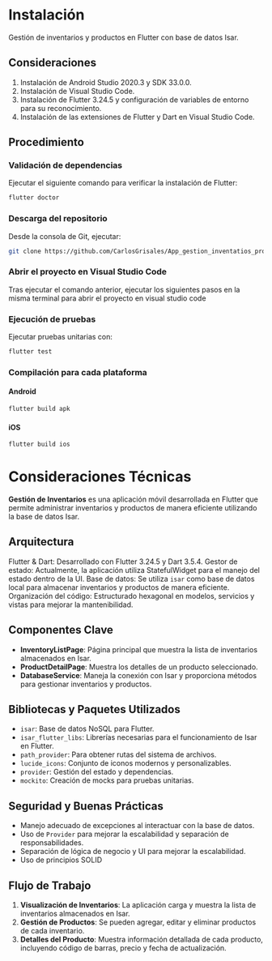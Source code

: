 # Instalación

Gestión de inventarios y productos en Flutter con base de datos Isar.

## Consideraciones

1. Instalación de Android Studio 2020.3 y SDK 33.0.0.
2. Instalación de Visual Studio Code.
3. Instalación de Flutter 3.24.5 y configuración de variables de entorno para su reconocimiento.
4. Instalación de las extensiones de Flutter y Dart en Visual Studio Code.

## Procedimiento

### Validación de dependencias
Ejecutar el siguiente comando para verificar la instalación de Flutter:
```sh
flutter doctor
```

### Descarga del repositorio
Desde la consola de Git, ejecutar:
```sh
git clone https://github.com/CarlosGrisales/App_gestion_inventatios_productos.git
```

### Abrir el proyecto en Visual Studio Code
Tras ejecutar el comando anterior, ejecutar los siguientes pasos en la misma terminal
para abrir el proyecto en visual studio code


### Ejecución de pruebas
Ejecutar pruebas unitarias con:
```sh
flutter test
```

### Compilación para cada plataforma

#### Android
```sh
flutter build apk
```

#### iOS
```sh
flutter build ios
```

# Consideraciones Técnicas

**Gestión de Inventarios** es una aplicación móvil desarrollada en Flutter que permite administrar inventarios y productos de manera eficiente utilizando la base de datos Isar.

## Arquitectura

Flutter & Dart: Desarrollado con Flutter 3.24.5 y Dart 3.5.4.
Gestor de estado: Actualmente, la aplicación utiliza StatefulWidget para el manejo del estado dentro de la UI.
Base de datos: Se utiliza `isar` como base de datos local para almacenar inventarios y productos de manera eficiente.
Organización del código: Estructurado hexagonal en modelos, servicios y vistas para mejorar la mantenibilidad.

## Componentes Clave

- **InventoryListPage**: Página principal que muestra la lista de inventarios almacenados en Isar.
- **ProductDetailPage**: Muestra los detalles de un producto seleccionado.
- **DatabaseService**: Maneja la conexión con Isar y proporciona métodos para gestionar inventarios y productos.

## Bibliotecas y Paquetes Utilizados

- `isar`: Base de datos NoSQL para Flutter.
- `isar_flutter_libs`: Librerías necesarias para el funcionamiento de Isar en Flutter.
- `path_provider`: Para obtener rutas del sistema de archivos.
- `lucide_icons`: Conjunto de iconos modernos y personalizables.
- `provider`: Gestión del estado y dependencias.
- `mockito`: Creación de mocks para pruebas unitarias.

## Seguridad y Buenas Prácticas

- Manejo adecuado de excepciones al interactuar con la base de datos.
- Uso de `Provider` para mejorar la escalabilidad y separación de responsabilidades.
- Separación de lógica de negocio y UI para mejorar la escalabilidad.
- Uso de principios SOLID

## Flujo de Trabajo

1. **Visualización de Inventarios**: La aplicación carga y muestra la lista de inventarios almacenados en Isar.
2. **Gestión de Productos**: Se pueden agregar, editar y eliminar productos de cada inventario.
3. **Detalles del Producto**: Muestra información detallada de cada producto, incluyendo código de barras, precio y fecha de actualización.

